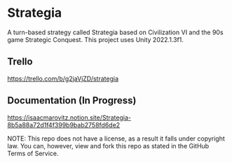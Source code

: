 # Strategia
 
A turn-based strategy called Strategia based on Civilization VI and the 90s game Strategic Conquest. This project uses Unity 2022.1.3f1. 

## Trello
https://trello.com/b/g2jaVjZD/strategia

## Documentation (In Progress)
https://isaacmarovitz.notion.site/Strategia-8b5a88a72d1f4f399b9bab2758fd6de2

NOTE: This repo does not have a license, as a result it falls under copyright law. You can, however, view and fork this repo as stated in the GitHub Terms of Service.
